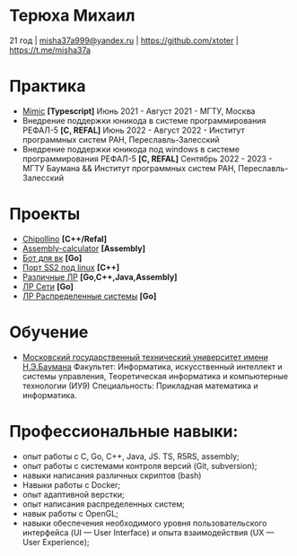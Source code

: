 # Терюха Михаил
21 год | misha37a999@yandex.ru | https://github.com/xtoter | https://t.me/misha37a
# Практика
* [Mimic](https://github.com/bmstu-iu9/ptp2021-6-2d-game) **[Typescript]** Июнь 2021 - Август 2021 - МГТУ, Москва
* Внедрение поддержки юникода в системе программирования РЕФАЛ-5  **[C, REFAL]** Июнь 2022 - Август 2022 - Институт программных систем РАН, Переславль-Залесский
* Внедрение поддержки юникода под windows в системе программирования РЕФАЛ-5  **[C, REFAL]** Сентябрь 2022 - 2023 - МГТУ Баумана && Институт программных систем РАН, Переславль-Залесский
# Проекты
* [Chipollino](https://github.com/StarikTenger/Chipollino) **[C++/Refal]** 
* [Assembly-calculator](https://github.com/xtoter/Assembly-calculator) **[Assembly]** 
* [Бот для вк](https://github.com/xtoter/sonikbot) **[Go]** 
* [Порт SS2 под linux](https://github.com/xtoter/SpaceSodomy2) **[C++]** 
* [Различные ЛР](https://github.com/xtoter/BMSTU) **[Go,C++,Java,Assembly]** 
* [ЛР Сети](https://github.com/xtoter/seti_lab) **[Go]** 
* [ЛР Распределенные системы](https://github.com/xtoter/distributed_systems) **[Go]** 
# Обучение
* [Московский государственный технический университет имени Н.Э.Баумана](https://bmstu.ru/chair/teoreticeskaa-informatika-i-komputernye-tehnologii)
Факультет: Информатика, искусственный интеллект и системы управления, Теоретическая информатика и компьютерные технологии (ИУ9)
Специальность: Прикладная математика и информатика.
# Профессиональные навыки:
* опыт работы с С, Go, С++, Java, JS. TS, R5RS, assembly;
* опыт работы с системами контроля версий (Git, subversion);
* навыки написания различных скриптов (bash)
* Навыки работы с Docker;
* опыт адаптивной верстки;
* опыт написания распределенных систем;
* навык работы с OpenGL;
* навыки обеспечения необходимого уровня пользовательского интерфейса (UI — User Interface) и опыта взаимодействия (UX — User Experience);

